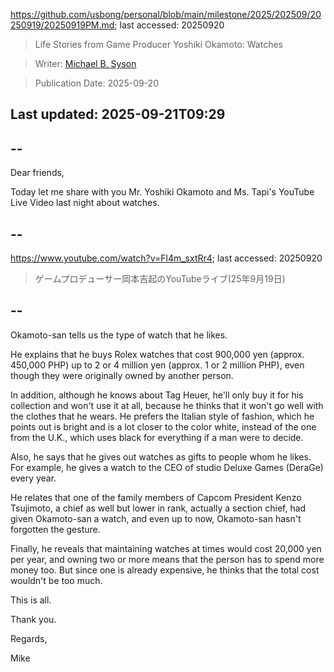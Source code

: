 https://github.com/usbong/personal/blob/main/milestone/2025/202509/20250919/20250919PM.md; last accessed: 20250920

> Life Stories from Game Producer Yoshiki Okamoto: Watches

> Writer: [Michael B. Syson](https://www.linkedin.com/in/michaelsyson/)

> Publication Date: 2025-09-20

## Last updated: 2025-09-21T09:29

## --

Dear friends,

Today let me share with you Mr. Yoshiki Okamoto and Ms. Tapi's YouTube Live Video last night about watches.

## --

https://www.youtube.com/watch?v=Fl4m_sxtRr4; last accessed: 20250920

> ゲームプロデューサー岡本吉起のYouTubeライブ(25年9月19日)

## --

Okamoto-san tells us the type of watch that he likes.

He explains that he buys Rolex watches that cost 900,000 yen (approx. 450,000 PHP) up to 2 or 4 million yen (approx. 1 or 2 million PHP), even though they were originally owned by another person.

In addition, although he knows about Tag Heuer, he'll only buy it for his collection and won't use it at all, because he thinks that it won't go well with the clothes that he wears. He prefers the Italian style of fashion, which he points out is bright and is a lot closer to the color white, instead of the one from the U.K., which uses black for everything if a man were to decide.

Also, he says that he gives out watches as gifts to people whom he likes. For example, he gives a watch to the CEO of studio Deluxe Games (DeraGe) every year.

He relates that one of the family members of Capcom President Kenzo Tsujimoto, a chief as well but lower in rank, actually a section chief, had given Okamoto-san a watch, and even up to now, Okamoto-san hasn't forgotten the gesture.

Finally, he reveals that maintaining watches at times would cost 20,000 yen per year, and owning two or more means that the person has to spend more money too. But since one is already expensive, he thinks that the total cost wouldn't be too much.

This is all.

Thank you.

Regards,

Mike